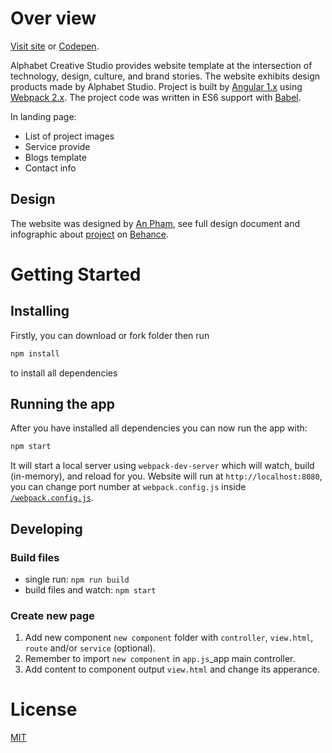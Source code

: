 # Over view

[Visit site](http://alphabetstudio.hoakusa.com) or [Codepen](https://codepen.io/hoakusa/full/ZKRzZX/).

Alphabet Creative Studio provides website template at the intersection of technology, design, culture, and brand stories. The website exhibits design products made by Alphabet Studio.
Project is built by [Angular 1.x](https://angularjs.org/) using [Webpack 2.x](http://webpack.github.io/). The project code was written in ES6 support with [Babel](https://babeljs.io/).

In landing page:
* List of project images
* Service provide
* Blogs template
* Contact info

## Design

The website was designed by [An Pham](http://hoakusa.com), see full design document and infographic about [project](http://hoakusa.com/works/alphabet-creative-studio) on [Behance](https://www.behance.net/gallery/54391931/Alphabet-Studio).

# Getting Started

## Installing

Firstly, you can download or fork folder then run
```bash
npm install
```
to install all dependencies

## Running the app

After you have installed all dependencies you can now run the app with:
```bash
npm start
```

It will start a local server using `webpack-dev-server` which will watch, build (in-memory), and reload for you. Website will run at `http://localhost:8080`, you can change port number at `webpack.config.js` inside [`/webpack.config.js`](/webpack.config.js).

## Developing

### Build files

* single run: `npm run build`
* build files and watch: `npm start`

### Create new page
1. Add new component `new component` folder with `controller`, `view.html`, `route` and/or `service` (optional).
2. Remember to import `new component` in `app.js`_app main controller.
3. Add content to component output `view.html` and change its apperance.

# License

[MIT](/LICENSE)
